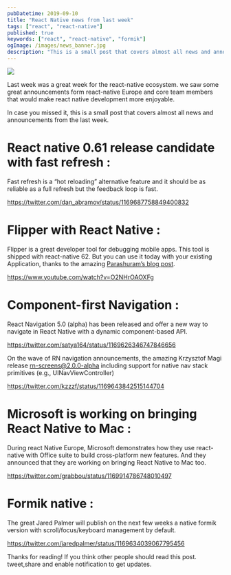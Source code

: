 ```yaml
---
pubDatetime: 2019-09-10
title: "React Native news from last week"
tags: ["react", "react-native"]
published: true
keywords: ["react", "react-native", "formik"]
ogImage: /images/news_banner.jpg
description: "This is a small post that covers almost all news and announcements from the last week."
---
```


![](/images/news_banner.jpg)

Last week was a great week for the react-native ecosystem. we saw some great announcements form react-native Europe and core team members that would make react native development more enjoyable.

In case you missed it, this is a small post that covers almost all news and announcements from the last week.

# React native 0.61 release candidate with fast refresh :

Fast refresh is a “hot reloading” alternative feature and it should be as reliable as a full refresh but the feedback loop is fast.

https://twitter.com/dan_abramov/status/1169687758849400832

# Flipper with React Native :

Flipper is a great developer tool for debugging mobile apps. This tool is shipped with react-native 62. But you can use it today with your existing Application, thanks to the amazing [Parashuram’s blog post](http://blog.nparashuram.com/2019/09/using-flipper-with-react-native.html).

https://www.youtube.com/watch?v=O2NHrOAOXFg

# Component-first Navigation :

React Navigation 5.0 (alpha) has been released and offer a new way to navigate in React Native with a dynamic component-based API.

https://twitter.com/satya164/status/1169626346747846656

On the wave of RN navigation announcements, the amazing Krzysztof Magi release rn-screens@2.0.0-alpha including support for native nav stack primitives (e.g., UINavViewController)

https://twitter.com/kzzzf/status/1169643842515144704

# Microsoft is working on bringing React Native to Mac :

During react Native Europe, Microsoft demonstrates how they use react-native with Office suite to build cross-platform new features. And they announced that they are working on bringing React Native to Mac too.

https://twitter.com/grabbou/status/1169914786748010497

# Formik native :

The great Jared Palmer will publish on the next few weeks a native formik version with scroll/focus/keyboard management by default.

https://twitter.com/jaredpalmer/status/1169634039067795456

Thanks for reading! If you think other people should read this post. tweet,share and enable notification to get updates.
